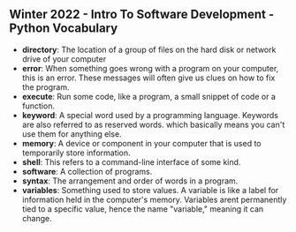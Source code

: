 ## Winter 2022 - Intro To Software Development - Python Vocabulary
* **directory**: The location of a group of files on the hard disk or network drive of your computer
* **error**: When something goes wrong with a program on your computer, this is an error. These messages will often give us clues on how to fix the program.
* **execute**: Run some code, like a program, a small snippet of code or a function.
* **keyword**: A special word used by a programming language. Keywords are also referred to as reserved words. which basically means you can't use them for anything else.
* **memory**: A device or component in your computer that is used to temporarily store information. 
* **shell**: This refers to a command-line interface of some kind.
* **software**: A collection of programs.
* **syntax**: The arrangement and order of words in a program.
* **variables**: Something used to store values. A variable is like a label for information held in the computer's memory. Variables arent permanently tied to a specific value, hence the name "variable," meaning it can change.

